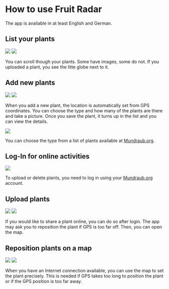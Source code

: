 # How to use Fruit Radar

The app is available in at least English and German.

## List your plants

![](../metadata/en/images/phoneScreenshots/list-plants-1.png)
![](../metadata/en/images/phoneScreenshots/list-plants-2.png)

You can scroll though your plants. Some have images, some do not.
If you uploaded a plant, you see the litte globe next to it.

## Add new plants

![](../metadata/en/images/phoneScreenshots/edit-plant-1.png)
![](../metadata/en/images/phoneScreenshots/plant-detail-1.png)

When you add a new plant, the location is automatically set from GPS
coordinates.
You can choose the type and how many of the plants are there and take a picture.
Once you save the plant, it turns up in the list and you can view the details.

![](../metadata/en/images/phoneScreenshots/choose-plant-type-1.png)

You can choose the type from a list of plants available at [Mundraub.org].

## Log-In for online activities

![](../metadata/en/images/phoneScreenshots/login-1.png)

To upload or delete plants, you need to log in using your [Mundraub.org]
account.

## Upload plants

![](../metadata/en/images/phoneScreenshots/share-plant-online-1.png)
![](../metadata/en/images/phoneScreenshots/share-plant-online-2.png)

If you would like to share a plant online, you can do so after login.
The app may ask you to reposition the plant if GPS is too far off.
Then, you can open the map.

## Reposition plants on a map

![](../metadata/en/images/phoneScreenshots/locate-plant-1.png)
![](../metadata/en/images/phoneScreenshots/locate-plant-2.png)

When you have an Internet connection available, you can use the map to 
set the plant precisely.
This is needed if GPS takes too long to position the plant or if the
GPS position is too far away.


[Mundraub.org]: https://Mundraub.org

